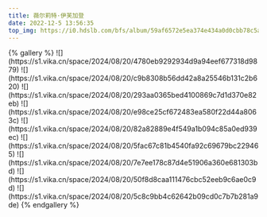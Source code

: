 ```yaml
---
title: 薇尔莉特·伊芙加登
date: 2022-12-5 13:56:35
top_img: https://i0.hdslb.com/bfs/album/59af6572e5ea374e434a0d0cbb78c5a83e159939.jpg
---
```

<meta name="referrer" content="no-referrer" />
{% gallery %}
![](https://s1.vika.cn/space/2024/08/20/4780eb9292934d9a94eef677318d9879)
![](https://s1.vika.cn/space/2024/08/20/c9b8308b56dd42a8a25546b131c2b620)
![](https://s1.vika.cn/space/2024/08/20/293aa0365bed4100869c7d1d370e82eb)
![](https://s1.vika.cn/space/2024/08/20/e98ce25cf672483ea580f22d44a8063c)
![](https://s1.vika.cn/space/2024/08/20/82a82889e4f549a1b094c85a0ed939ec)
![](https://s1.vika.cn/space/2024/08/20/5fac67c81b4540fa92c69679bc229465)
![](https://s1.vika.cn/space/2024/08/20/7e7ee178c87d4e51906a360e681303bd)
![](https://s1.vika.cn/space/2024/08/20/50f8d8caa111476cbc52eeb9c6ae0c9d)
![](https://s1.vika.cn/space/2024/08/20/5c8c9bb4c62642b09cd0c7b7b281a9de)
{% endgallery %}
